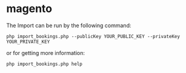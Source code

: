 # magento
The Import can be run by the following command:
```
php import_bookings.php --publicKey YOUR_PUBLIC_KEY --privateKey YOUR_PRIVATE_KEY
```
or for getting more information:
```
php import_bookings.php help
```
